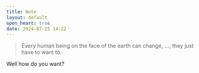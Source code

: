 ```yaml
---
title: Note
layout: default
open_heart: true
date: 2024-07-25 14:22
---
```


> Every human being on the face of the earth can change, …, they just have to want to.

Well how do you want?
